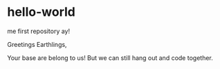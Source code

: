 # hello-world
me first repository ay!

Greetings Earthlings,

Your base are belong to us!
But we can still hang out and code together.
